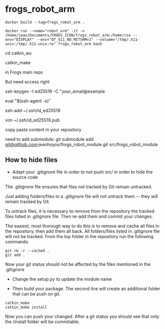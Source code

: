 # frogs_robot_arm


```
docker build --tag=frogs_robot_arm .
```

```
docker run --name="robot_arm" -it -v /home/jean/Documents/FROGS_ICON/frogs_robot_arm:/home/ros --env="DISPLAY" --env="QT_X11_NO_MITSHM=1" --volume="/tmp/.X11-unix:/tmp/.X11-unix:rw" frogs_robot_arm bash
```

cd catkin_ws

catkin_make 



in Frogs main repo 


But need access right


ssh-keygen -t ed25519 -C "your_email@example

eval "$(ssh-agent -s)"

ssh-add ~/.ssh/id_ed25519

vim ~/.ssh/id_ed25519.pub

copy paste content in your repository

need to add submodule:
git submodule add git@github.com:jeanhoyos/frogs_robot_module.git src/frogs_robot_module




## How to hide files


- Adapt your .gitignore file in order to not push src/ in order to hide the source code


The .gitignore file ensures that files not tracked by Git remain untracked.

Just adding folders/files to a .gitignore file will not untrack them -- they will remain tracked by Git.

To untrack files, it is necessary to remove from the repository the tracked files listed in .gitignore file. Then re-add them and commit your changes.

The easiest, most thorough way to do this is to remove and cache all files in the repository, then add them all back. All folders/files listed in .gitignore file will not be tracked. From the top folder in the repository run the following commands:

```
git rm -r --cached .
git add .
```

Now your git status should not be affected by the files mentioned in the .gitignore


- Change the setup.py to update the module name

- Then build your package. The second line will create an additional folder that can be push on git.
```
catkin_make
catkin_make install
```

Now you can push your changed. After a git status you should see that only the /install folder will be commitable.


 







